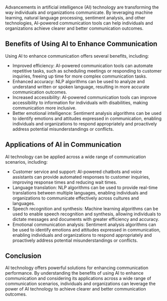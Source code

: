 

Advancements in artificial intelligence (AI) technology are transforming the way individuals and organizations communicate. By leveraging machine learning, natural language processing, sentiment analysis, and other technologies, AI-powered communication tools can help individuals and organizations achieve clearer and better communication outcomes.

Benefits of Using AI to Enhance Communication
---------------------------------------------

Using AI to enhance communication offers several benefits, including:

* Improved efficiency: AI-powered communication tools can automate repetitive tasks, such as scheduling meetings or responding to customer inquiries, freeing up time for more complex communication tasks.
* Enhanced accuracy: NLP algorithms can be used to analyze and understand written or spoken language, resulting in more accurate communication outcomes.
* Increased accessibility: AI-powered communication tools can improve accessibility to information for individuals with disabilities, making communication more inclusive.
* Better emotional intelligence: Sentiment analysis algorithms can be used to identify emotions and attitudes expressed in communication, enabling individuals and organizations to respond appropriately and proactively address potential misunderstandings or conflicts.

Applications of AI in Communication
-----------------------------------

AI technology can be applied across a wide range of communication scenarios, including:

* Customer service and support: AI-powered chatbots and voice assistants can provide automated responses to customer inquiries, improving response times and reducing wait times.
* Language translation: NLP algorithms can be used to provide real-time translations between multiple languages, enabling individuals and organizations to communicate effectively across cultures and languages.
* Speech recognition and synthesis: Machine learning algorithms can be used to enable speech recognition and synthesis, allowing individuals to dictate messages and documents with greater efficiency and accuracy.
* Emotional communication analysis: Sentiment analysis algorithms can be used to identify emotions and attitudes expressed in communication, enabling individuals and organizations to respond appropriately and proactively address potential misunderstandings or conflicts.

Conclusion
----------

AI technology offers powerful solutions for enhancing communication performance. By understanding the benefits of using AI to enhance communication and considering its applications across a wide range of communication scenarios, individuals and organizations can leverage the power of AI technology to achieve clearer and better communication outcomes.
